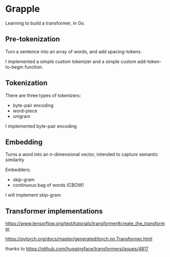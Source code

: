 # Grapple

Learning to build a transformer, in Go.

## Pre-tokenization

Turn a sentence into an array of words, and add spacing-tokens.

I implemented a simple custom tokenizer and a simple custom add-token-to-begin function.

## Tokenization

There are three types of tokenizers:

- byte-pair encoding
- word-piece
- unigram

I implemented byte-pair encoding

## Embedding

Turns a word into an n-dimensional vector, intended to capture semantic similarity

Embedders:

- skip-gram
- continuous bag of words (CBOW)

I will implement skip-gram

## Transformer implementations

https://www.tensorflow.org/text/tutorials/transformer#create_the_transformer

https://pytorch.org/docs/master/generated/torch.nn.Transformer.html

thanks to https://github.com/huggingface/transformers/issues/4817
